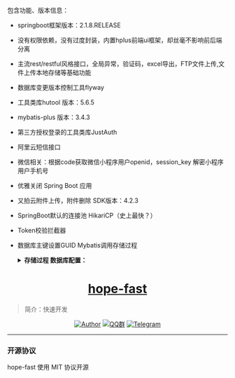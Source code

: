 包含功能、版本信息：

- springboot框架版本：2.1.8.RELEASE
- 没有权限依赖，没有过度封装，内置hplus前端ui框架，却丝毫不影响前后端分离
- 主流rest/restful风格接口，全局异常，验证码，excel导出，FTP文件上传,文件上传本地存储等基础功能
- 数据库变更版本控制工具flyway
- 工具类库hutool 版本：5.6.5
- mybatis-plus 版本：3.4.3
- 第三方授权登录的工具类库JustAuth
- 阿里云短信接口
- 微信相关：根据code获取微信小程序用户openid，session_key 解密小程序用户手机号
- 优雅关闭 Spring Boot 应用
- 又拍云附件上传，附件删除 SDK版本：4.2.3
- SpringBoot默认的连接池 HikariCP（史上最快？）
- Token校验拦截器
- 数据库主键设置GUID Mybatis调用存储过程 
    
    <details>   
        <summary>
            <b>存储过程 数据库配置：</b>
        </summary>

        1、mysql数据库创建表（该表为配置id生成规则）：

            CREATE TABLE `pb_code_ident` (
              `PCI_Table` varchar(64) NOT NULL,
              `PCI_Type` varchar(64) DEFAULT NULL,
              `PCI_Length` int DEFAULT NULL,
              `PCI_Head` varchar(8) DEFAULT NULL,
              `PCI_Fill` varchar(64) DEFAULT NULL,
              `PCI_Date` datetime DEFAULT NULL,
              `PCI_Default` decimal(18,0) DEFAULT NULL,
              `PCI_Identity` decimal(16,0) DEFAULT NULL,
              PRIMARY KEY (`PCI_Table`)
            ) ENGINE=InnoDB DEFAULT CHARSET=utf8mb4 COLLATE=utf8mb4_0900_ai_ci;

        2、创建存储过程

                DROP PROCEDURE IF EXISTS `GetID2`;
                DELIMITER ;;
                CREATE PROCEDURE `GetID2`(IN TableName VARCHAR(100),OUT TableID VARCHAR(36))
                BEGIN
                DECLARE s_Ident VARCHAR(20);
                DECLARE s_Fill VARCHAR(1);
                DECLARE s_Type VARCHAR(3);
                DECLARE s_Date VARCHAR(16);
                DECLARE s_Head VARCHAR(10);
                DECLARE s_ID VARCHAR(20);
                DECLARE d_Date datetime;

                select PCI_Date into d_Date from PB_Code_Ident Where PCI_Table = TableName;
                if(REPLACE(DATE_FORMAT(d_Date,'%Y/%m/%d'),'-','/')=REPLACE(curdate(),'-','/')) THEN
                SET TRANSACTION ISOLATION LEVEL READ UNCOMMITTED;
                update PB_Code_Ident set PCI_Identity = PCI_Identity + 1 Where PCI_Table = TableName;
                else
                SET TRANSACTION ISOLATION LEVEL READ UNCOMMITTED;
                update PB_Code_Ident set PCI_Identity = PCI_Default,PCI_Date=REPLACE(curdate(),'-','/') Where PCI_Table = TableName;
                end if;
                select PCI_Identity,PCI_Head into s_ID,s_Head from PB_Code_Ident Where PCI_Table = TableName;
                set @TableID = concat(s_Head,REPLACE(curdate(),'-',''),s_ID);
                select @TableID INTO TableID;
                END
                ;;
                DELIMITER ;

        3、MyBatis调用

            <!-- 此处的大括号与call之间不能换行（但是可以有空格），后面的大括号可以换行，否则会抛异常 -->
            <select id="getID" statementType="CALLABLE" parameterType="com.hope.model.bean.GetID" useCache="false">
                <![CDATA[
                call GetID2(#{name,mode=IN},#{id,jdbcType=VARCHAR,mode=OUT});
                ]]>
            </select>

    </details>
    
<h1 align="center"><a href="https://github.com/java-aodeng" target="_blank">hope-fast</a></h1>

> 简介：快速开发

<p align="center">
<a href="https://github.com/java-aodeng"><img alt="Author" src="https://img.shields.io/badge/author-%E4%BD%8E%E8%B0%83%E5%B0%8F%E7%86%8A%E7%8C%AB-blue.svg"/></a>
<a href="https://jq.qq.com/?_wv=1027&k=574chhz"><img alt="QQ群" src="https://img.shields.io/badge/chat-%E4%BD%8E%E8%B0%83%E5%B0%8F%E7%86%8A%E7%8C%ABQQ%E7%BE%A4-yellow.svg"/></a>
<a href="https://t.me/joinchat/LSsyBxVKLGEkF5MtIhg6TQ"><img alt="Telegram" src="https://img.shields.io/badge/telegram-%E4%BD%8E%E8%B0%83%E5%B0%8F%E7%86%8A%E7%8C%AB--%E5%AE%98%E6%96%B9%E9%83%A8%E8%90%BD-orange.svg"/></a>
</p>

------------------------------

### 开源协议

hope-fast 使用  MIT 协议开源
